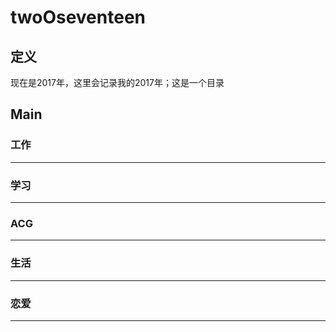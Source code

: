 # twoOseventeen
## 定义  
现在是2017年，这里会记录我的2017年；这是一个目录

## Main  
### 工作

---
### 学习

---
### ACG

---
### 生活

---
### 恋爱

---
